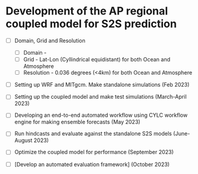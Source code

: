 # Development of the AP regional coupled model for S2S prediction

- [ ] Domain, Grid and Resolution
	- [ ] Domain -
	- [ ] Grid - Lat-Lon (Cyllindrical equidistant) for both Ocean and Atmosphere
	- [ ] Resolution - 0.036 degrees (<4km) for both Ocean and Atmosphere

- [ ] Setting up WRF and MITgcm. Make standalone simulations (Feb 2023)
- [ ] Setting up the coupled model and make test simulations (March-April 2023)
- [ ] Developing an end-to-end automated workflow using CYLC workflow engine for making ensemble forecasts (May 2023)
- [ ] Run hindcasts and evaluate against the standalone S2S models (June-August 2023)
- [ ] Optimize the coupled model for performance (September 2023)
- [ ] [Develop an automated evaluation framework] (October 2023)


 
